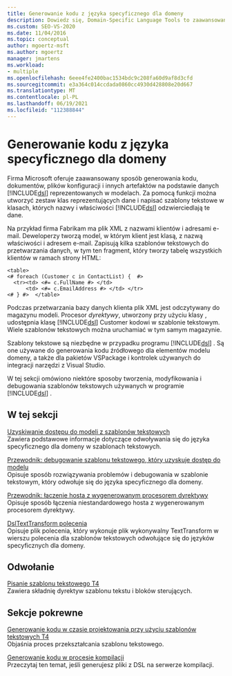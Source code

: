 ```yaml
---
title: Generowanie kodu z języka specyficznego dla domeny
description: Dowiedz się, Domain-Specific Language Tools to zaawansowany sposób generowania kodu, dokumentów i innych artefaktów na podstawie danych reprezentowanych w modelach.
ms.custom: SEO-VS-2020
ms.date: 11/04/2016
ms.topic: conceptual
author: mgoertz-msft
ms.author: mgoertz
manager: jmartens
ms.workload:
- multiple
ms.openlocfilehash: 6eee4fe2400bac1534bdc9c208fa60d9af8d3cfd
ms.sourcegitcommit: e3a364c014ccdada0860cc4930d428808e20d667
ms.translationtype: MT
ms.contentlocale: pl-PL
ms.lasthandoff: 06/19/2021
ms.locfileid: "112388844"
---
```

# <a name="generating-code-from-a-domain-specific-language"></a>Generowanie kodu z języka specyficznego dla domeny

Firma Microsoft oferuje zaawansowany sposób generowania kodu, dokumentów, plików konfiguracji i innych artefaktów na podstawie danych [!INCLUDE[dsl](../modeling/includes/dsl_md.md)] reprezentowanych w modelach. Za pomocą funkcji można utworzyć zestaw klas reprezentujących dane i napisać szablony tekstowe w klasach, których nazwy i właściwości [!INCLUDE[dsl](../modeling/includes/dsl_md.md)] odzwierciedlają te dane.

Na przykład firma Fabrikam ma plik XML z nazwami klientów i adresami e-mail. Deweloperzy tworzą model, w którym klient jest klasą, z nazwą właściwości i adresem e-mail. Zapisują kilka szablonów tekstowych do przetwarzania danych, w tym ten fragment, który tworzy tabelę wszystkich klientów w ramach strony HTML:

```
<table>
<# foreach (Customer c in ContactList) {  #>
  <tr><td> <#= c.FullName #> </td>
      <td> <#= c.EmailAddress #> </td> </tr>
<# } #>  </table>
```

Podczas przetwarzania bazy danych klienta plik XML jest odczytywany do magazynu modeli. Procesor *dyrektywy*, utworzony przy użyciu klasy , udostępnia klasę [!INCLUDE[dsl](../modeling/includes/dsl_md.md)] Customer kodowi w szablonie tekstowym. Wiele szablonów tekstowych można uruchamiać w tym samym magazynie.

Szablony tekstowe są niezbędne w przypadku programu [!INCLUDE[dsl](../modeling/includes/dsl_md.md)] . Są one używane do generowania kodu źródłowego dla elementów modelu domeny, a także dla pakietów VSPackage i kontrolek używanych do integracji narzędzi z Visual Studio.

W tej sekcji omówiono niektóre sposoby tworzenia, modyfikowania i debugowania szablonów tekstowych używanych w programie [!INCLUDE[dsl](../modeling/includes/dsl_md.md)] .

## <a name="in-this-section"></a>W tej sekcji

[Uzyskiwanie dostępu do modeli z szablonów tekstowych](../modeling/accessing-models-from-text-templates.md)\
Zawiera podstawowe informacje dotyczące odwoływania się do języka specyficznego dla domeny w szablonach tekstowych.

[Przewodnik: debugowanie szablonu tekstowego, który uzyskuje dostęp do modelu](../modeling/walkthrough-debugging-a-text-template-that-accesses-a-model.md)\
Opisuje sposób rozwiązywania problemów i debugowania w szablonie tekstowym, który odwołuje się do języka specyficznego dla domeny.

[Przewodnik: łączenie hosta z wygenerowanym procesorem dyrektywy](../modeling/walkthrough-connecting-a-host-to-a-generated-directive-processor.md)\
Opisuje sposób łączenia niestandardowego hosta z wygenerowanym procesorem dyrektywy.

[DslTextTransform polecenia](../modeling/the-dsltexttransform-command.md)\
Opisuje plik polecenia, który wykonuje plik wykonywalny TextTransform w wierszu polecenia dla szablonów tekstowych odwołujące się do języków specyficznych dla domeny.

## <a name="reference"></a>Odwołanie

[Pisanie szablonu tekstowego T4](../modeling/writing-a-t4-text-template.md)\
Zawiera składnię dyrektyw szablonu tekstu i bloków sterujących.

## <a name="related-sections"></a>Sekcje pokrewne

[Generowanie kodu w czasie projektowania przy użyciu szablonów tekstowych T4](../modeling/design-time-code-generation-by-using-t4-text-templates.md)\
Objaśnia proces przekształcania szablonu tekstowego.

[Generowanie kodu w procesie kompilacji](../modeling/code-generation-in-a-build-process.md)\
Przeczytaj ten temat, jeśli generujesz pliki z DSL na serwerze kompilacji.
